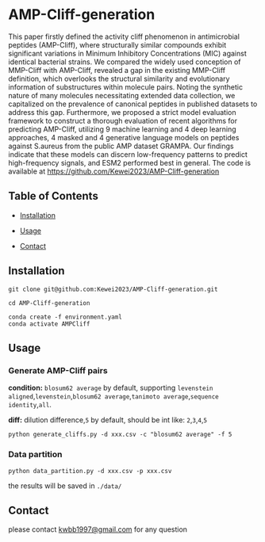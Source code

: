# AMP-Cliff-generation

This paper firstly defined the activity cliff phenomenon in antimicrobial peptides (AMP-Cliff), where structurally similar compounds exhibit significant variations in Minimum Inhibitory Concentrations (MIC) against identical bacterial strains. We compared the widely used conception of MMP-Cliff with AMP-Cliff, revealed a gap in the existing MMP-Cliff definition, which overlooks the structural similarity and evolutionary information of substructures within molecule pairs. Noting the synthetic nature of many molecules necessitating extended data collection, we capitalized on the prevalence of canonical peptides in published datasets to address this gap. Furthermore, we proposed a strict model evaluation framework to construct a thorough evaluation of recent algorithms for predicting AMP-Cliff, utilizing 9 machine learning and 4 deep learning approaches, 4 masked and 4 generative language models on peptides against S.aureus from the public AMP dataset GRAMPA. Our findings indicate that these models can discern low-frequency patterns to predict high-frequency signals, and ESM2 performed best in general. The code is available at https://github.com/Kewei2023/AMP-Cliff-generation

## Table of Contents

- [Installation](#installation)
- [Usage](#usage)

- [Contact](#contact)

## Installation

```
git clone git@github.com:Kewei2023/AMP-Cliff-generation.git

cd AMP-Cliff-generation

conda create -f environment.yaml
conda activate AMPCliff
```

## Usage
### Generate AMP-Cliff pairs
**condition:** `blosum62 average` by default, supporting `levenstein aligned`,`levenstein`,`blosum62 average`,`tanimoto average`,`sequence identity`,`all`.


**diff:** dilution difference,`5` by default, should be int like: `2`,`3`,`4`,`5`
```
python generate_cliffs.py -d xxx.csv -c "blosum62 average" -f 5
```


### Data partition

```
python data_partition.py -d xxx.csv -p xxx.csv
```

the results will be saved in `./data/`

## Contact 
please contact kwbb1997@gmail.com for any question